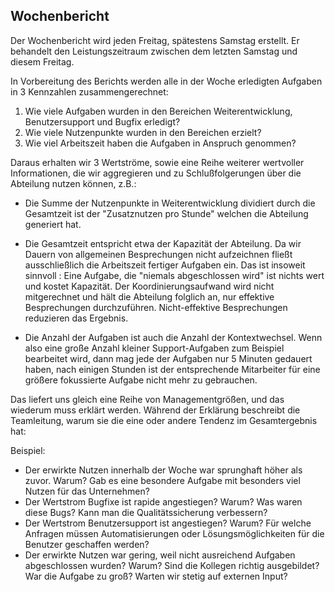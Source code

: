 
## Wochenbericht

Der Wochenbericht wird jeden Freitag, spätestens Samstag erstellt. Er behandelt den Leistungszeitraum zwischen dem letzten Samstag und diesem Freitag. 

In Vorbereitung des Berichts werden alle in der Woche erledigten Aufgaben in 3 Kennzahlen zusammengerechnet:

1. Wie viele Aufgaben wurden in den Bereichen Weiterentwicklung, Benutzersupport und Bugfix erledigt?
2. Wie viele Nutzenpunkte wurden in den Bereichen erzielt?
3. Wie viel Arbeitszeit haben die Aufgaben in Anspruch genommen?

Daraus erhalten wir 3 Wertströme, sowie eine Reihe weiterer wertvoller Informationen, die wir aggregieren und zu Schlußfolgerungen über die Abteilung nutzen können, z.B.:

- Die Summe der Nutzenpunkte in Weiterentwicklung dividiert durch die Gesamtzeit ist der "Zusatznutzen pro Stunde" welchen die Abteilung generiert hat. 

- Die Gesamtzeit entspricht etwa der Kapazität der Abteilung. Da wir Dauern von allgemeinen Besprechungen nicht aufzeichnen fließt ausschließlich die Arbeitszeit fertiger Aufgaben ein. Das ist insoweit sinnvoll : Eine Aufgabe, die "niemals abgeschlossen wird" ist nichts wert und kostet Kapazität. Der Koordinierungsaufwand wird nicht mitgerechnet und hält die Abteilung folglich an, nur effektive Besprechungen durchzuführen. Nicht-effektive Besprechungen reduzieren das Ergebnis.

- Die Anzahl der Aufgaben ist auch die Anzahl der Kontextwechsel. Wenn also eine große Anzahl kleiner Support-Aufgaben zum Beispiel bearbeitet wird, dann mag jede der Aufgaben nur 5 Minuten gedauert haben, nach einigen Stunden ist der entsprechende Mitarbeiter für eine größere fokussierte Aufgabe nicht mehr zu gebrauchen. 

Das liefert uns gleich eine Reihe von Managementgrößen, und das wiederum muss erklärt werden.
Während der Erklärung beschreibt die Teamleitung, warum sie die eine oder andere Tendenz im Gesamtergebnis hat: 

Beispiel: 
- Der erwirkte Nutzen innerhalb der Woche war sprunghaft höher als zuvor. Warum? Gab es eine besondere Aufgabe mit besonders viel Nutzen für das Unternehmen?
- Der Wertstrom Bugfixe ist rapide angestiegen? Warum? Was waren diese Bugs? Kann man die Qualitätssicherung verbessern?
- Der Wertstrom Benutzersupport ist angestiegen? Warum? Für welche Anfragen müssen Automatisierungen oder Lösungsmöglichkeiten für die Benutzer geschaffen werden?
- Der erwirkte Nutzen war gering, weil nicht ausreichend Aufgaben abgeschlossen wurden? Warum? Sind die Kollegen richtig ausgebildet? War die Aufgabe zu groß? Warten wir stetig auf externen Input?

